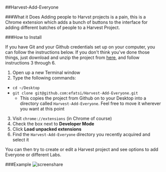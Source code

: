 ##Harvest-Add-Everyone

###What it Does
Adding people to Harvst projects is a pain, this is a Chrome extension which adds a bunch of buttons to the interface for adding different batches of people to a Harvest Project.

###How to Install

If you have Git and your Github credentials set up on your computer, you can follow the instructions below. If you don't think you've done those things, just download and unzip the project from [here](https://github.com/efatsi/Harvest-Add-Everyone/blob/master/Harvest-Add-Everyone.zip?raw=true), and follow instructions 3 through 6.

1. Open up a new Terminal window
2. Type the following commands:
  - `cd ~/Desktop`
  - `git clone git@github.com:efatsi/Harvest-Add-Everyone.git`
    - This copies the project from Github on to your Desktop into a directory called `Harvest-Add-Everyone`. Feel free to move it wherever you want at this point
3. Visit `chrome://extensions` (in Chrome of course)
4. Check the box next to **Developer Mode**
5. Click **Load unpacked extensions**
6. Find the `Harvest-Add-Everyone` directory you recently acquired and select it

You can then try to create or edit a Harvest project and see options to add Everyone or different Labs.

###Example
![screenshare](http://cl.ly/image/1v28360B3t3x/harvest_extension.gif)

